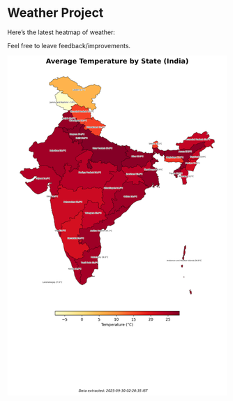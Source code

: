 # Weather Project

Here’s the latest heatmap of weather:

Feel free to leave feedback/improvements.

![India Heatmap](docs/assets/india_heatmap.png?v=DAF11D)
